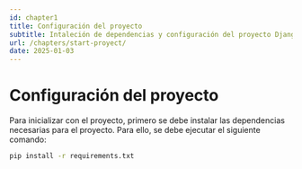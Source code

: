 ```yaml
---
id: chapter1
title: Configuración del proyecto
subtitle: Intaleción de dependencias y configuración del proyecto Django
url: /chapters/start-proyect/
date: 2025-01-03
---
```


# Configuración del proyecto
Para inicializar con el proyecto, primero se debe instalar las dependencias necesarias para el proyecto. Para ello, se debe ejecutar el siguiente comando:

```bash
pip install -r requirements.txt
```
